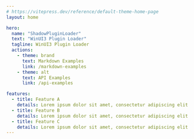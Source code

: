 ```yaml
---
# https://vitepress.dev/reference/default-theme-home-page
layout: home

hero:
  name: "ShadowPluginLoader"
  text: "WinUI3 Plugin Loader"
  tagline: WinUI3 Plugin Loader
  actions:
    - theme: brand
      text: Markdown Examples
      link: /markdown-examples
    - theme: alt
      text: API Examples
      link: /api-examples

features:
  - title: Feature A
    details: Lorem ipsum dolor sit amet, consectetur adipiscing elit
  - title: Feature B
    details: Lorem ipsum dolor sit amet, consectetur adipiscing elit
  - title: Feature C
    details: Lorem ipsum dolor sit amet, consectetur adipiscing elit
---
```


